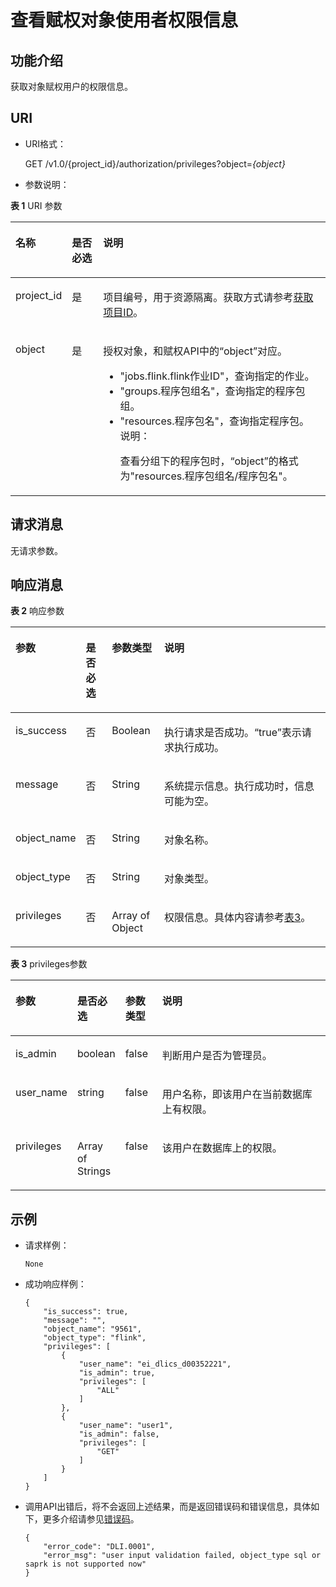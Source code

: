 # 查看赋权对象使用者权限信息<a name="dli_02_0252"></a>

## 功能介绍<a name="section20331145812219"></a>

获取对象赋权用户的权限信息。

## URI<a name="section3417231162211"></a>

-   URI格式：

    GET /v1.0/\{project\_id\}/authorization/privileges?object=_\{object\}_


-   参数说明：

**表 1**  URI 参数

<a name="table103861412162112"></a>
<table><thead align="left"><tr id="row18614712142114"><th class="cellrowborder" valign="top" width="13.600000000000001%" id="mcps1.2.4.1.1"><p id="p561491292117"><a name="p561491292117"></a><a name="p561491292117"></a>名称</p>
</th>
<th class="cellrowborder" valign="top" width="10.290000000000001%" id="mcps1.2.4.1.2"><p id="p146142120212"><a name="p146142120212"></a><a name="p146142120212"></a>是否必选</p>
</th>
<th class="cellrowborder" valign="top" width="76.11%" id="mcps1.2.4.1.3"><p id="p4614111217212"><a name="p4614111217212"></a><a name="p4614111217212"></a>说明</p>
</th>
</tr>
</thead>
<tbody><tr id="row861561272112"><td class="cellrowborder" valign="top" width="13.600000000000001%" headers="mcps1.2.4.1.1 "><p id="p7615161218214"><a name="p7615161218214"></a><a name="p7615161218214"></a>project_id</p>
</td>
<td class="cellrowborder" valign="top" width="10.290000000000001%" headers="mcps1.2.4.1.2 "><p id="p196151012102115"><a name="p196151012102115"></a><a name="p196151012102115"></a>是</p>
</td>
<td class="cellrowborder" valign="top" width="76.11%" headers="mcps1.2.4.1.3 "><p id="p2615912122114"><a name="p2615912122114"></a><a name="p2615912122114"></a>项目编号，用于资源隔离。获取方式请参考<a href="获取项目ID.md">获取项目ID</a>。</p>
</td>
</tr>
<tr id="row914150151719"><td class="cellrowborder" valign="top" width="13.600000000000001%" headers="mcps1.2.4.1.1 "><p id="p1171250181717"><a name="p1171250181717"></a><a name="p1171250181717"></a>object</p>
</td>
<td class="cellrowborder" valign="top" width="10.290000000000001%" headers="mcps1.2.4.1.2 "><p id="p371150171710"><a name="p371150171710"></a><a name="p371150171710"></a>是</p>
</td>
<td class="cellrowborder" valign="top" width="76.11%" headers="mcps1.2.4.1.3 "><p id="p167135081711"><a name="p167135081711"></a><a name="p167135081711"></a>授权对象，和赋权API中的<span class="parmname" id="parmname1236723812619"><a name="parmname1236723812619"></a><a name="parmname1236723812619"></a>“object”</span>对应。</p>
<a name="ul188185016176"></a><a name="ul188185016176"></a><ul id="ul188185016176"><li>"jobs.flink.flink作业ID"，查询指定的作业。</li><li>"groups.程序包组名"，查询指定的程序包组。</li><li>"resources.程序包名"，查询指定程序包。<div class="note" id="note123781247204213"><a name="note123781247204213"></a><a name="note123781247204213"></a><span class="notetitle"> 说明： </span><div class="notebody"><p id="p53791473429"><a name="p53791473429"></a><a name="p53791473429"></a>查看分组下的程序包时，<span class="parmname" id="parmname1324719527434"><a name="parmname1324719527434"></a><a name="parmname1324719527434"></a>“object”</span>的格式为"resources.程序包组名/程序包名"。</p>
</div></div>
</li></ul>
</td>
</tr>
</tbody>
</table>

## 请求消息<a name="section7637818162713"></a>

无请求参数。

## 响应消息<a name="section14751836202714"></a>

**表 2**  响应参数

<a name="table7426612102110"></a>
<table><thead align="left"><tr id="row13615712172111"><th class="cellrowborder" valign="top" width="14.299999999999999%" id="mcps1.2.5.1.1"><p id="p13129193516443"><a name="p13129193516443"></a><a name="p13129193516443"></a>参数</p>
</th>
<th class="cellrowborder" valign="top" width="8.72%" id="mcps1.2.5.1.2"><p id="p1912963544410"><a name="p1912963544410"></a><a name="p1912963544410"></a>是否必选</p>
</th>
<th class="cellrowborder" valign="top" width="16.89%" id="mcps1.2.5.1.3"><p id="p13129163510447"><a name="p13129163510447"></a><a name="p13129163510447"></a>参数类型</p>
</th>
<th class="cellrowborder" valign="top" width="60.089999999999996%" id="mcps1.2.5.1.4"><p id="p212983514413"><a name="p212983514413"></a><a name="p212983514413"></a>说明</p>
</th>
</tr>
</thead>
<tbody><tr id="row26161512152112"><td class="cellrowborder" valign="top" width="14.299999999999999%" headers="mcps1.2.5.1.1 "><p id="p461671222110"><a name="p461671222110"></a><a name="p461671222110"></a>is_success</p>
</td>
<td class="cellrowborder" valign="top" width="8.72%" headers="mcps1.2.5.1.2 "><p id="p6616131252116"><a name="p6616131252116"></a><a name="p6616131252116"></a>否</p>
</td>
<td class="cellrowborder" valign="top" width="16.89%" headers="mcps1.2.5.1.3 "><p id="p56161412172110"><a name="p56161412172110"></a><a name="p56161412172110"></a>Boolean</p>
</td>
<td class="cellrowborder" valign="top" width="60.089999999999996%" headers="mcps1.2.5.1.4 "><p id="p15616101216210"><a name="p15616101216210"></a><a name="p15616101216210"></a>执行请求是否成功。“true”表示请求执行成功。</p>
</td>
</tr>
<tr id="row12616161262116"><td class="cellrowborder" valign="top" width="14.299999999999999%" headers="mcps1.2.5.1.1 "><p id="p8616131214210"><a name="p8616131214210"></a><a name="p8616131214210"></a>message</p>
</td>
<td class="cellrowborder" valign="top" width="8.72%" headers="mcps1.2.5.1.2 "><p id="p19616151214217"><a name="p19616151214217"></a><a name="p19616151214217"></a>否</p>
</td>
<td class="cellrowborder" valign="top" width="16.89%" headers="mcps1.2.5.1.3 "><p id="p166161312112115"><a name="p166161312112115"></a><a name="p166161312112115"></a>String</p>
</td>
<td class="cellrowborder" valign="top" width="60.089999999999996%" headers="mcps1.2.5.1.4 "><p id="p061612122219"><a name="p061612122219"></a><a name="p061612122219"></a>系统提示信息。执行成功时，信息可能为空。</p>
</td>
</tr>
<tr id="row12616131272119"><td class="cellrowborder" valign="top" width="14.299999999999999%" headers="mcps1.2.5.1.1 "><p id="p1461611121215"><a name="p1461611121215"></a><a name="p1461611121215"></a>object_name</p>
</td>
<td class="cellrowborder" valign="top" width="8.72%" headers="mcps1.2.5.1.2 "><p id="p1961651292117"><a name="p1961651292117"></a><a name="p1961651292117"></a>否</p>
</td>
<td class="cellrowborder" valign="top" width="16.89%" headers="mcps1.2.5.1.3 "><p id="p561611215217"><a name="p561611215217"></a><a name="p561611215217"></a>String</p>
</td>
<td class="cellrowborder" valign="top" width="60.089999999999996%" headers="mcps1.2.5.1.4 "><p id="p96169121214"><a name="p96169121214"></a><a name="p96169121214"></a>对象名称。</p>
</td>
</tr>
<tr id="row11616131220217"><td class="cellrowborder" valign="top" width="14.299999999999999%" headers="mcps1.2.5.1.1 "><p id="p1617111262110"><a name="p1617111262110"></a><a name="p1617111262110"></a>object_type</p>
</td>
<td class="cellrowborder" valign="top" width="8.72%" headers="mcps1.2.5.1.2 "><p id="p18617171252118"><a name="p18617171252118"></a><a name="p18617171252118"></a>否</p>
</td>
<td class="cellrowborder" valign="top" width="16.89%" headers="mcps1.2.5.1.3 "><p id="p12617181219218"><a name="p12617181219218"></a><a name="p12617181219218"></a>String</p>
</td>
<td class="cellrowborder" valign="top" width="60.089999999999996%" headers="mcps1.2.5.1.4 "><p id="p10617131242115"><a name="p10617131242115"></a><a name="p10617131242115"></a>对象类型。</p>
</td>
</tr>
<tr id="row11617181262112"><td class="cellrowborder" valign="top" width="14.299999999999999%" headers="mcps1.2.5.1.1 "><p id="p761711218211"><a name="p761711218211"></a><a name="p761711218211"></a>privileges</p>
</td>
<td class="cellrowborder" valign="top" width="8.72%" headers="mcps1.2.5.1.2 "><p id="p166178126216"><a name="p166178126216"></a><a name="p166178126216"></a>否</p>
</td>
<td class="cellrowborder" valign="top" width="16.89%" headers="mcps1.2.5.1.3 "><p id="p161713125217"><a name="p161713125217"></a><a name="p161713125217"></a>Array of Object</p>
</td>
<td class="cellrowborder" valign="top" width="60.089999999999996%" headers="mcps1.2.5.1.4 "><p id="p196171612172119"><a name="p196171612172119"></a><a name="p196171612172119"></a>权限信息。具体内容请参考<a href="#table431614366394">表3</a>。</p>
</td>
</tr>
</tbody>
</table>

**表 3**  privileges参数

<a name="table431614366394"></a>
<table><thead align="left"><tr id="row123161362396"><th class="cellrowborder" valign="top" width="14.299999999999999%" id="mcps1.2.5.1.1"><p id="p13166368395"><a name="p13166368395"></a><a name="p13166368395"></a>参数</p>
</th>
<th class="cellrowborder" valign="top" width="13.65%" id="mcps1.2.5.1.2"><p id="p15317936133913"><a name="p15317936133913"></a><a name="p15317936133913"></a>是否必选</p>
</th>
<th class="cellrowborder" valign="top" width="11.959999999999999%" id="mcps1.2.5.1.3"><p id="p183171336183918"><a name="p183171336183918"></a><a name="p183171336183918"></a>参数类型</p>
</th>
<th class="cellrowborder" valign="top" width="60.089999999999996%" id="mcps1.2.5.1.4"><p id="p9317183673918"><a name="p9317183673918"></a><a name="p9317183673918"></a>说明</p>
</th>
</tr>
</thead>
<tbody><tr id="row203172036143917"><td class="cellrowborder" valign="top" width="14.299999999999999%" headers="mcps1.2.5.1.1 "><p id="p8875199124013"><a name="p8875199124013"></a><a name="p8875199124013"></a>is_admin</p>
</td>
<td class="cellrowborder" valign="top" width="13.65%" headers="mcps1.2.5.1.2 "><p id="p188758919408"><a name="p188758919408"></a><a name="p188758919408"></a>boolean</p>
</td>
<td class="cellrowborder" valign="top" width="11.959999999999999%" headers="mcps1.2.5.1.3 "><p id="p1087539194013"><a name="p1087539194013"></a><a name="p1087539194013"></a>false</p>
</td>
<td class="cellrowborder" valign="top" width="60.089999999999996%" headers="mcps1.2.5.1.4 "><p id="p107695244408"><a name="p107695244408"></a><a name="p107695244408"></a>判断用户是否为管理员。</p>
</td>
</tr>
<tr id="row531718369391"><td class="cellrowborder" valign="top" width="14.299999999999999%" headers="mcps1.2.5.1.1 "><p id="p58751294406"><a name="p58751294406"></a><a name="p58751294406"></a>user_name</p>
</td>
<td class="cellrowborder" valign="top" width="13.65%" headers="mcps1.2.5.1.2 "><p id="p2875293408"><a name="p2875293408"></a><a name="p2875293408"></a>string</p>
</td>
<td class="cellrowborder" valign="top" width="11.959999999999999%" headers="mcps1.2.5.1.3 "><p id="p1487599104011"><a name="p1487599104011"></a><a name="p1487599104011"></a>false</p>
</td>
<td class="cellrowborder" valign="top" width="60.089999999999996%" headers="mcps1.2.5.1.4 "><p id="p1734316409"><a name="p1734316409"></a><a name="p1734316409"></a>用户名称，即该用户在当前数据库上有权限。</p>
</td>
</tr>
<tr id="row431773663912"><td class="cellrowborder" valign="top" width="14.299999999999999%" headers="mcps1.2.5.1.1 "><p id="p10875996406"><a name="p10875996406"></a><a name="p10875996406"></a>privileges</p>
</td>
<td class="cellrowborder" valign="top" width="13.65%" headers="mcps1.2.5.1.2 "><p id="p4875492409"><a name="p4875492409"></a><a name="p4875492409"></a>Array of Strings</p>
</td>
<td class="cellrowborder" valign="top" width="11.959999999999999%" headers="mcps1.2.5.1.3 "><p id="p11875195400"><a name="p11875195400"></a><a name="p11875195400"></a>false</p>
</td>
<td class="cellrowborder" valign="top" width="60.089999999999996%" headers="mcps1.2.5.1.4 "><p id="p3779193615402"><a name="p3779193615402"></a><a name="p3779193615402"></a>该用户在数据库上的权限。</p>
</td>
</tr>
</tbody>
</table>

## 示例<a name="section41210814153951"></a>

-   请求样例：

    ```
    None
    ```

-   成功响应样例：

    ```
    {
        "is_success": true,
        "message": "",
        "object_name": "9561",
        "object_type": "flink",
        "privileges": [
            {
                "user_name": "ei_dlics_d00352221",
                "is_admin": true,
                "privileges": [
                    "ALL"
                ]
            },
            {
                "user_name": "user1",
                "is_admin": false,
                "privileges": [
                    "GET"
                ]
            }
        ]
    }
    ```

-   调用API出错后，将不会返回上述结果，而是返回错误码和错误信息，具体如下，更多介绍请参见[错误码](错误码.md)。

    ```
    {
        "error_code": "DLI.0001",
        "error_msg": "user input validation failed, object_type sql or saprk is not supported now"
    }
    ```


